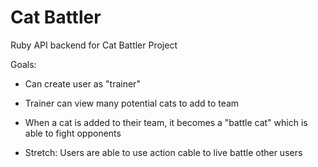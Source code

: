 # Cat Battler

Ruby API backend for Cat Battler Project

Goals:
* Can create user as "trainer"

* Trainer can view many potential cats to add to team

* When a cat is added to their team, it becomes a "battle cat" which is able to fight opponents

* Stretch: Users are able to use action cable to live battle other users
